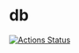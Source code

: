 # db

[![Actions Status](https://github.com/yhoiseth/db/actions/pythonapp/badge.svg)](https://github.com/yhoiseth/db/actions)
